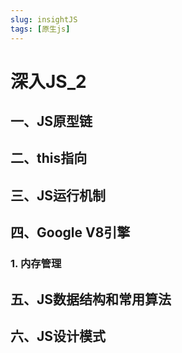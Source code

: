 ```yaml
---
slug: insightJS
tags: [原生js]
---
```


# 深入JS_2

## 一、JS原型链
## 二、this指向
## 三、JS运行机制
## 四、Google V8引擎
### 1. 内存管理
## 五、JS数据结构和常用算法
## 六、JS设计模式